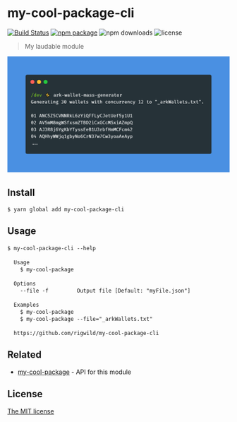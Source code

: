 # my-cool-package-cli
[![Build Status](https://travis-ci.com/rigwild/my-cool-package-cli.svg?branch=master)](https://travis-ci.com/rigwild/my-cool-package-cli) [![npm package](https://img.shields.io/npm/v/my-cool-package-cli.svg?logo=npm)](https://www.npmjs.com/package/my-cool-package-cli) ![npm downloads](https://img.shields.io/npm/dw/my-cool-package-cli) ![license](https://img.shields.io/npm/l/my-cool-package-cli?color=blue)

> My laudable module

![Screenshot](./screenshot.png)


## Install

```
$ yarn global add my-cool-package-cli
```

## Usage

```
$ my-cool-package-cli --help

  Usage
    $ my-cool-package
  
  Options
    --file -f         Output file [Default: "myFile.json"]

  Examples
    $ my-cool-package
    $ my-cool-package --file="_arkWallets.txt"

  https://github.com/rigwild/my-cool-package-cli
```


## Related

 - [my-cool-package](https://github.com/rigwild/my-cool-package) - API for this module



## License

[The MIT license](./LICENSE)
